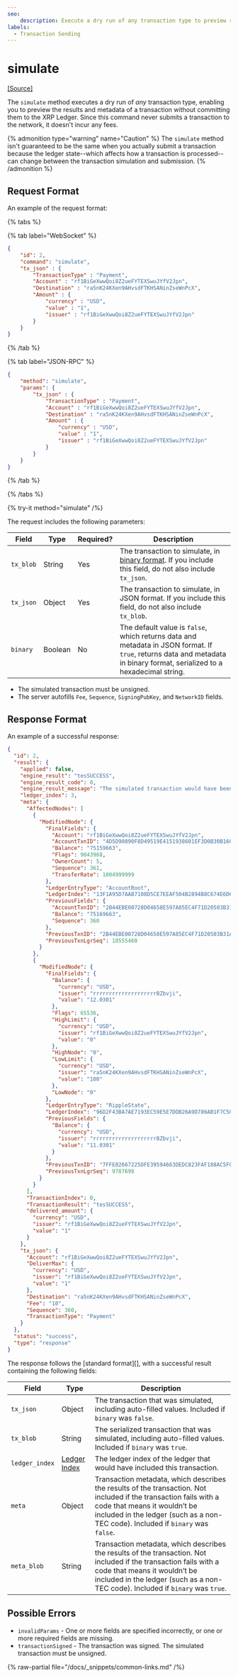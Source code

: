 ```yaml
---
seo:
    description: Execute a dry run of any transaction type to preview results and metadata.
labels:
  - Transaction Sending
---
```

# simulate
[[Source]](https://github.com/XRPLF/rippled/blob/master/src/xrpld/rpc/handlers/Simulate.cpp "Source")

The `simulate` method executes a dry run of _any_ transaction type, enabling you to preview the results and metadata of a transaction without committing them to the XRP Ledger. Since this command never submits a transaction to the network, it doesn't incur any fees.

{% admonition type="warning" name="Caution" %}
The `simulate` method isn't guaranteed to be the same when you actually submit a transaction because the ledger state--which affects how a transaction is processed--can change between the transaction simulation and submission.
{% /admonition %}


## Request Format

An example of the request format:

{% tabs %}

{% tab label="WebSocket" %}
```json
{
    "id": 2,
    "command": "simulate",
    "tx_json" : {
        "TransactionType" : "Payment",
        "Account" : "rf1BiGeXwwQoi8Z2ueFYTEXSwuJYfV2Jpn",
        "Destination" : "ra5nK24KXen9AHvsdFTKHSANinZseWnPcX",
        "Amount" : {
            "currency" : "USD",
            "value" : "1",
            "issuer" : "rf1BiGeXwwQoi8Z2ueFYTEXSwuJYfV2Jpn"
        }
    }
}
```
{% /tab %}

{% tab label="JSON-RPC" %}
```json
{
    "method": "simulate",
    "params": {
        "tx_json" : {
            "TransactionType" : "Payment",
            "Account" : "rf1BiGeXwwQoi8Z2ueFYTEXSwuJYfV2Jpn",
            "Destination" : "ra5nK24KXen9AHvsdFTKHSANinZseWnPcX",
            "Amount" : {
                "currency" : "USD",
                "value" : "1",
                "issuer" : "rf1BiGeXwwQoi8Z2ueFYTEXSwuJYfV2Jpn"
            }
        }
    }
}
```
{% /tab %}

{% /tabs %}

{% try-it method="simulate" /%}

The request includes the following parameters:

| Field     | Type    | Required? | Description                                                                                                                                                              |
| --------- | ------- | --------- | ------------------------------------------------------------------------------------------------------------------------------------------------------------------------ |
| `tx_blob` | String  | Yes       | The transaction to simulate, in [binary format](https://xrpl.org/docs/references/protocol/binary-format). If you include this field, do not also include `tx_json`.      |
| `tx_json` | Object  | Yes       | The transaction to simulate, in JSON format. If you include this field, do not also include `tx_blob`.                                                                   |
| `binary`  | Boolean | No        | The default value is `false`, which returns data and metadata in JSON format. If `true`, returns data and metadata in binary format, serialized to a hexadecimal string. |

- The simulated transaction must be unsigned.
- The server autofills `Fee`, `Sequence`, `SigningPubKey`, and `NetworkID` fields.


## Response Format

An example of a successful response:

```json
{
  "id": 2,
  "result": {
    "applied": false,
    "engine_result": "tesSUCCESS",
    "engine_result_code": 0,
    "engine_result_message": "The simulated transaction would have been applied.",
    "ledger_index": 3,
    "meta": {
      "AffectedNodes": [
        {
          "ModifiedNode": {
            "FinalFields": {
              "Account": "rf1BiGeXwwQoi8Z2ueFYTEXSwuJYfV2Jpn",
              "AccountTxnID": "4D5D90890F8D49519E4151938601EF3D0B30B16CD6A519D9C99102C9FA77F7E0",
              "Balance": "75159663",
              "Flags": 9043968,
              "OwnerCount": 5,
              "Sequence": 361,
              "TransferRate": 1004999999
            },
            "LedgerEntryType": "AccountRoot",
            "LedgerIndex": "13F1A95D7AAB7108D5CE7EEAF504B2894B8C674E6D68499076441C4837282BF8",
            "PreviousFields": {
              "AccountTxnID": "2B44EBE00728D04658E597A85EC4F71D20503B31ABBF556764AD8F7A80BA72F6",
              "Balance": "75169663",
              "Sequence": 360
            },
            "PreviousTxnID": "2B44EBE00728D04658E597A85EC4F71D20503B31ABBF556764AD8F7A80BA72F6",
            "PreviousTxnLgrSeq": 18555460
          }
        },
        {
          "ModifiedNode": {
            "FinalFields": {
              "Balance": {
                "currency": "USD",
                "issuer": "rrrrrrrrrrrrrrrrrrrrBZbvji",
                "value": "12.0301"
              },
              "Flags": 65536,
              "HighLimit": {
                "currency": "USD",
                "issuer": "rf1BiGeXwwQoi8Z2ueFYTEXSwuJYfV2Jpn",
                "value": "0"
              },
              "HighNode": "0",
              "LowLimit": {
                "currency": "USD",
                "issuer": "ra5nK24KXen9AHvsdFTKHSANinZseWnPcX",
                "value": "100"
              },
              "LowNode": "0"
            },
            "LedgerEntryType": "RippleState",
            "LedgerIndex": "96D2F43BA7AE7193EC59E5E7DDB26A9D786AB1F7C580E030E7D2FF5233DA01E9",
            "PreviousFields": {
              "Balance": {
                "currency": "USD",
                "issuer": "rrrrrrrrrrrrrrrrrrrrBZbvji",
                "value": "11.0301"
              }
            },
            "PreviousTxnID": "7FFE02667225DFE39594663DEDC823FAF188AC5F036A9C2CA3259FB5379C82B4",
            "PreviousTxnLgrSeq": 9787698
          }
        }
      ],
      "TransactionIndex": 0,
      "TransactionResult": "tesSUCCESS",
      "delivered_amount": {
        "currency": "USD",
        "issuer": "rf1BiGeXwwQoi8Z2ueFYTEXSwuJYfV2Jpn",
        "value": "1"
      }
    },
    "tx_json": {
      "Account": "rf1BiGeXwwQoi8Z2ueFYTEXSwuJYfV2Jpn",
      "DeliverMax": {
        "currency": "USD",
        "issuer": "rf1BiGeXwwQoi8Z2ueFYTEXSwuJYfV2Jpn",
        "value": "1"
      },
      "Destination": "ra5nK24KXen9AHvsdFTKHSANinZseWnPcX",
      "Fee": "10",
      "Sequence": 360,
      "TransactionType": "Payment"
    }
  },
  "status": "success",
  "type": "response"
}
```

The response follows the [standard format][], with a successful result containing the following fields:

| Field          | Type   | Description |
| -------------- | ------ | ----------- |
| `tx_json`      | Object | The transaction that was simulated, including auto-filled values. Included if `binary` was `false`. |
| `tx_blob`      | String | The serialized transaction that was simulated, including auto-filled values. Included if `binary` was `true`. |
| `ledger_index` | [Ledger Index](https://xrpl.org/docs/references/protocol/data-types/basic-data-types#ledger-index) | The ledger index of the ledger that would have included this transaction. |
| `meta`         | Object | Transaction metadata, which describes the results of the transaction. Not included if the transaction fails with a code that means it wouldn’t be included in the ledger (such as a non-TEC code). Included if `binary` was `false`. |
| `meta_blob`    | String | Transaction metadata, which describes the results of the transaction. Not included if the transaction fails with a code that means it wouldn’t be included in the ledger (such as a non-TEC code). Included if `binary` was `true`. |


## Possible Errors

* `invalidParams` - One or more fields are specified incorrectly, or one or more required fields are missing.
* `transactionSigned` - The transaction was signed. The simulated transaction must be unsigned.

{% raw-partial file="/docs/_snippets/common-links.md" /%}